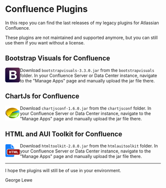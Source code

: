 # Confluence Plugins

In this repo you can find the last releases of my legacy plugins for Atlassian Confluence.

These plugins are not maintained and supported anymore, but you can still use them if you want without a license.

## Bootstrap Visuals for Confluence
<img src="https://github.com/glewe/confluence-plugins/blob/main/bootstrapvisuals/pluginLogo.png" align="left" alt="" width="48"/>

Download `bootstrapvisuals-3.3.0.jar` from the `bootstrapvisuals` folder. In your Confluence Server or Data Center instance, navigate to the "Manage Apps" page and manually upload the jar file there.

## ChartJs for Confluence
<img src="https://github.com/glewe/confluence-plugins/blob/main/chartjsconf/pluginLogo.png" align="left" alt="" width="48"/>

Download `chartjsconf-1.6.0.jar` from the `chartjsconf` folder. In your Confluence Server or Data Center instance, navigate to the "Manage Apps" page and manually upload the jar file there.

## HTML and AUI Toolkit for Confluence
<img src="https://github.com/glewe/confluence-plugins/blob/main/htmlauitoolkit/pluginLogo.png" align="left" alt="" width="48"/>

Download `htmltoolkit-2.8.0.jar` from the `htmlauitoolkit` folder. In your Confluence Server or Data Center instance, navigate to the "Manage Apps" page and manually upload the jar file there.

---

I hope the plugins will still be of use in your environment.

George Lewe
